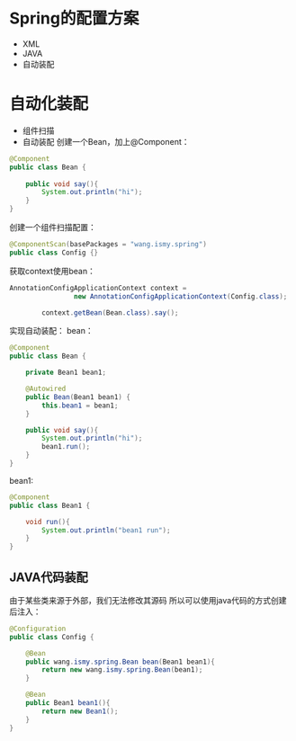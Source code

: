 # Spring的配置方案
- XML
- JAVA
- 自动装配
# 自动化装配
- 组件扫描
- 自动装配
创建一个Bean，加上@Component：
```java
@Component
public class Bean {
    
    public void say(){
        System.out.println("hi");
    }
}
```
创建一个组件扫描配置：
```java
@ComponentScan(basePackages = "wang.ismy.spring")
public class Config {}
```
获取context使用bean：
```java
AnnotationConfigApplicationContext context = 
                new AnnotationConfigApplicationContext(Config.class);

        context.getBean(Bean.class).say();
```
实现自动装配：
bean：
```java
@Component
public class Bean {

    private Bean1 bean1;

    @Autowired
    public Bean(Bean1 bean1) {
        this.bean1 = bean1;
    }

    public void say(){
        System.out.println("hi");
        bean1.run();
    }
}
```
bean1:
```java
@Component
public class Bean1 {

    void run(){
        System.out.println("bean1 run");
    }
}
```
## JAVA代码装配
由于某些类来源于外部，我们无法修改其源码
所以可以使用java代码的方式创建后注入：
```java
@Configuration
public class Config {

    @Bean
    public wang.ismy.spring.Bean bean(Bean1 bean1){
        return new wang.ismy.spring.Bean(bean1);
    }

    @Bean
    public Bean1 bean1(){
        return new Bean1();
    }
}
```


